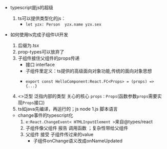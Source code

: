 - typescript是js的超级
  1. ts可以提供类型化的js：
      - `let yzx: Person  yzx.name yzx.sex`
    
- 如何使用ts完成子组件UI开发
  1. 后缀为.tsx
  2. prop-types可以放弃了
  3. 子组件接住父组件的props传递
      - 接口 interface
      - 子组件里定义：ts提供的高级面向对象功能,传统的面向对象思想
      - ```tsx
        export const HelloComponent:React.FC<Props> = (props) => {...}
        ```
  4. <>泛型 泛指内部的类型 关心的核心 `props：Props`(函数参数`props`需要实现`Props`接口)
  5. ts如java先编译，再运行的；js node 1.js 脚本语言
  
  - change事件的typescript化
    1. `e:React.ChangeEvent< HTMLInputElement >`来自@types/react
    2. 子组件像父组件 报告 调用函数 ；复杂性带给父组件
    3. 父组件 接受 子组件传过来的value
        - 子组件onChange语义改成onNameUpdated